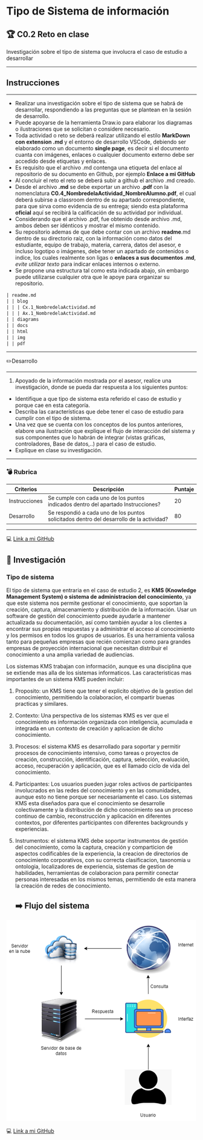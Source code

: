 # Tipo de Sistema de información 
## :trophy: C0.2 Reto en clase
Investigación sobre el tipo de sistema que involucra el caso de estudio a desarrollar
**** 



## Instrucciones
-------------

-   Realizar una investigación sobre el tipo de sistema que se habrá de
    desarrollar, respondiendo a las preguntas que se plantean en la
    sesión de desarrollo.
-   Puede apoyarse de la herramienta Draw.io para elaborar los diagramas
    o ilustraciones que se solicitan o considere necesario.
-   Toda actividad o reto se deberá realizar utilizando el estilo
    **MarkDown con extension .md** y el entorno de desarrollo VSCode,
    debiendo ser elaborado como un documento **single page**, es decir
    si el documento cuanta con imágenes, enlaces o cualquier documento
    externo debe ser accedido desde etiquetas y enlaces.
-   Es requisito que el archivo .md contenga una etiqueta del enlace al
    repositorio de su documento en Github, por ejemplo **Enlace a mi
    GitHub**
-   Al concluir el reto el reto se deberá subir a github el archivo .md
    creado.
-   Desde el archivo **.md** se debe exportar un archivo **.pdf** con la
    nomenclatura **C0.4\_NombredelaActividad\_NombreAlumno.pdf**, el
    cual deberá subirse a classroom dentro de su apartado
    correspondiente, para que sirva como evidencia de su entrega; siendo
    esta plataforma **oficial** aquí se recibirá la calificación de su
    actividad por individual.
-   Considerando que el archivo .pdf, fue obtenido desde archivo .md,
    ambos deben ser idénticos y mostrar el mismo contenido.
-   Su repositorio ademas de que debe contar con un archivo
    **readme**.md dentro de su directorio raíz, con la información como
    datos del estudiante, equipo de trabajo, materia, carrera, datos del
    asesor, e incluso logotipo o imágenes, debe tener un apartado de
    contenidos o indice, los cuales realmente son ligas o **enlaces a
    sus documentos .md**, *evite utilizar texto* para indicar enlaces
    internos o externo.
-   Se propone una estructura tal como esta indicada abajo, sin embargo
    puede utilizarse cualquier otra que le apoye para organizar su
    repositorio.

``` {.hljs}
| readme.md
| | blog
| | | Cx.1_NombredelaActividad.md
| | | Ax.1_NombredelaActividad.md
| | diagrams
| | docs
| | html
| | img
| | pdf    
```

* * * * *

:pencil2:Desarrollo
****

1.  Apoyado de la información mostrada por el asesor, realice una
    investigación, donde se pueda dar respuesta a los siguientes puntos:

-   Identifique a que tipo de sistema esta referido el caso de estudio y
    porque cae en esta categoría.
-   Describa las características que debe tener el caso de estudio para
    cumplir con el tipo de sistema.
-   Una vez que se cuenta con los conceptos de los puntos anteriores,
    elabore una ilustración que explique el flujo de interacción del
    sistema y sus componentes que lo habrán de integrar (vistas
    gráficas, controladores, Base de datos,..) para el caso de estudio.
-   Explique en clase su investigación.

* * * * *

### :bomb: Rubrica

  |Criterios      | Descripción                                                                                | Puntaje |
  |---------------| ------------------------------------------------------------------------------------------ |---------|
  |Instrucciones  |Se cumple con cada uno de los puntos indicados dentro del apartado Instrucciones?           | 20      |
  |Desarrollo     |Se respondió a cada uno de los puntos solicitados dentro del desarrollo de la actividad?    | 80      |

  ---
  
  :computer: [Link a mi GitHub ]( https://github.com/MoisesMM99/Analisis-Avanzado-de-Software-Mancilla-Mora)
  
  
   ## :mag_right: Investigación
  
  ###  Tipo de sistema 
  
El tipo de sistema que entraria en el caso de estudio 2, es **KMS (Knowledge Management System) o sistema de administracion del conocimiento**, ya que este sistema nos permite  gestionar el conocimiento, que soportan la creación, captura, almacenamiento y distribución de la información.
Usar un software de gestión del conocimiento puede ayudarle a mantener actualizada su documentación, así como también ayudar a los clientes a encontrar sus propias respuestas y a administrar el acceso al conocimiento y los permisos en todos los grupos de usuarios. Es una herramienta valiosa tanto para pequeñas empresas que recién comienzan como para grandes empresas de proyección internacional que necesitan distribuir el conocimiento a una amplia variedad de audiencias.


Los sistemas KMS trabajan con información, aunque es una disciplina que se extiende mas alla de los sistemas informaticos. Las caracteristicas mas importantes de un sistema KMS pueden incluir:

1. Proposito: un KMS tiene que tener el explicito objetivo de la gestion del conocimiento, permitiendo la colaboracion, el compartir buenas practicas y similares.
2. Contexto: Una perspectiva de los sistemas KMS es ver que el conocimiento es información organizada con inteligencia, acumulada e integrada en un contexto de creación y aplicacion de dicho conocimiento.
3. Procesos: el sistema KMS es desarrollado para soportar y permitir procesos de conocimiento intensivo, como tareas o proyectos de creación, construcción, identificación, captura, selección, evaluación, acceso, recuperación y aplicación, que es el llamado ciclo de vida del conocimiento.
4. Participantes: Los usuarios pueden jugar roles activos de participantes involucrados en las redes del conocimiento y en las comunidades, aunque esto no tiene porque ser necesariamente el caso. Los sistemas KMS esta diseñados para que el conocimiento se desarrolle colectivamente y la distribución de dicho conocimiento sea un proceso continuo de cambio, reconstrucción y aplicación en diferentes contextos, por diferentes participantes con diferentes backgrounds y experiencias.
5. Instrumentos: el sistema KMS debe soportar instrumentos de gestión del conocimiento, como la captura, creación y comparticion de aspectos codificables de la experiencia, la creacion de directorios de conocimiento corporativos, con su correcta clasificacion, taxonomia u ontologia,  localizadores de experiencia, sistemas de gestion de habilidades, herramientas de colaboracion para permitir conectar personas interesadas en los mismos temas, permitiendo de esta manera la creación de redes de conocimiento.



   ## :arrow_right: Flujo del sistema

![](https://github.com/MoisesMM99/Analisis-Avanzado-de-Software-Mancilla-Mora/blob/main/img/Flujo%20del%20sistema.png)


  :computer: [Link a mi GitHub ]( https://github.com/MoisesMM99/Analisis-Avanzado-de-Software-Mancilla-Mora)

